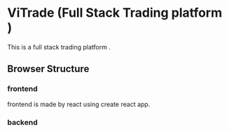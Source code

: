 # ViTrade (Full Stack Trading platform )
This is a full stack trading platform .
## Browser Structure 
### frontend
frontend is made by react using create react app.
### backend
